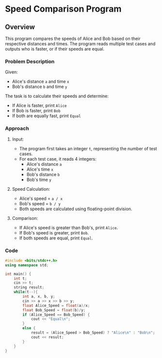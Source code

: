 # Speed Comparison Program

## Overview
This program compares the speeds of Alice and Bob based on their respective distances and times. The program reads multiple test cases and outputs who is faster, or if their speeds are equal.

### Problem Description
Given:
- Alice's distance `a` and time `x`
- Bob's distance `b` and time `y`

The task is to calculate their speeds and determine:
- If Alice is faster, print `Alice`
- If Bob is faster, print `Bob`
- If both are equally fast, print `Equal`

### Approach
1. Input:
   - The program first takes an integer `t`, representing the number of test cases.
   - For each test case, it reads 4 integers:
     - Alice's distance `a`
     - Alice's time `x`
     - Bob's distance `b`
     - Bob's time `y`

2. Speed Calculation:
   - Alice's speed = `a / x`
   - Bob's speed = `b / y`
   - Both speeds are calculated using floating-point division.

3. Comparison:
   - If Alice's speed is greater than Bob's, print `Alice`.
   - If Bob's speed is greater, print `Bob`.
   - If both speeds are equal, print `Equal`.

### Code

```cpp
#include <bits/stdc++.h>
using namespace std;

int main() {
    int t;
    cin >> t;
    string result;
    while(t--){
        int a, x, b, y;
        cin >> a >> x >> b >> y;
        float Alice_Speed = float(a)/x;
        float Bob_Speed = float(b)/y;
        if (Alice_Speed == Bob_Speed) {
            cout << "Equal\n";
        }
        else {
            result = (Alice_Speed > Bob_Speed) ? "Alice\n" : "Bob\n";
            cout << result;
        }
    }
}
